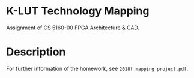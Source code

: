 # K-LUT Technology Mapping
Assignment of CS 5160-00 FPGA Architecture & CAD.

# Description
For further information of the homework,
see ```2018f mapping project.pdf```.
